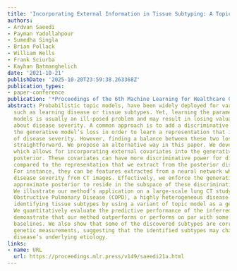 ```yaml
---
title: 'Incorporating External Information in Tissue Subtyping: A Topic Modeling Approach'
authors:
- Ardvan Saeedi
- Payman Yadollahpour
- Sumedha Singla
- Brian Pollack
- William Wells
- Frank Sciurba
- Kayhan Batmanghelich
date: '2021-10-21'
publishDate: '2025-10-20T23:59:38.263368Z'
publication_types:
- paper-conference
publication: '*Proceedings of the 6th Machine Learning for Healthcare Conference*'
abstract: Probabilistic topic models, have been widely deployed for various applications
  such as learning disease or tissue subtypes. Yet, learning the parameters of such
  models is usually an ill-posed problem and may result in losing valuable information
  about disease severity. A common approach is to add a discriminative loss term to
  the generative model’s loss in order to learn a representation that is also predictive
  of disease severity. However, finding a balance between these two losses is not
  straightforward. We propose an alternative way in this paper. We develop a framework
  which allows for incorporating external covariates into the generative model’s approximate
  posterior. These covariates can have more discriminative power for disease severity
  compared to the representation that we extract from the posterior distribution.
  For instance, they can be features extracted from a neural network which predicts
  disease severity from CT images. Effectively, we enforce the generative model’s
  approximate posterior to reside in the subspace of these discriminative covariates.
  We illustrate our method’s application on a large-scale lung CT study of Chronic
  Obstructive Pulmonary Disease (COPD), a highly heterogeneous disease. We aim at
  identifying tissue subtypes by using a variant of topic model as a generative model.
  We quantitatively evaluate the predictive performance of the inferred subtypes and
  demonstrate that our method outperforms or performs on par with some reasonable
  baselines. We also show that some of the discovered subtypes are correlated with
  genetic measurements, suggesting that the identified subtypes may characterize the
  disease’s underlying etiology.
links:
- name: URL
  url: https://proceedings.mlr.press/v149/saeedi21a.html
---
```

